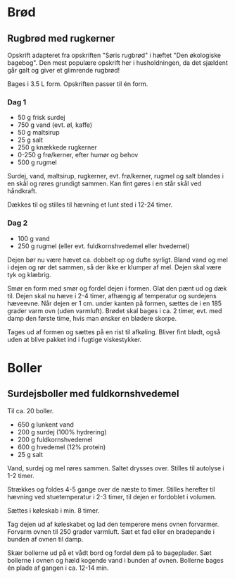 # Brød

## Rugbrød med rugkerner

Opskrift adapteret fra opskriften "Søris rugbrød" i hæftet "Den økologiske
bagebog". Den mest populære opskrift her i husholdningen, da det sjældent
går galt og giver et glimrende rugbrød!

Bages i 3.5 L form. Opskriften passer til én form.

### Dag 1

* 50 g frisk surdej
* 750 g vand (evt. øl, kaffe)
* 50 g maltsirup
* 25 g salt
* 250 g knækkede rugkerner
* 0-250 g frø/kerner, efter humør og behov
* 500 g rugmel


Surdej, vand, maltsirup, rugkerner, evt. frø/kerner, rugmel og salt blandes i en skål og røres grundigt sammen. Kan fint gøres i en står skål ved håndkraft.

Dækkes til og stilles til hævning et lunt sted i 12-24 timer.

### Dag 2

* 100 g vand
* 250 g rugmel (eller evt. fuldkornshvedemel eller hvedemel)

Dejen bør nu være hævet ca. dobbelt op og dufte syrligt. Bland vand og mel i
dejen og rør det sammen, så der ikke er klumper af mel. Dejen skal være
tyk og klæbrig.

Smør en form med smør og fordel dejen i formen. Glat den pænt ud og dæk til.
Dejen skal nu hæve i 2-4 timer, afhængig af temperatur og surdejens hæveevne.
Når dejen er 1 cm. under kanten på formen, sættes de i en 185 grader varm
ovn (uden varmluft). Brødet skal bages i ca. 2 timer, evt. med damp den første
time, hvis man ønsker en blødere skorpe.

Tages ud af formen og sættes på en rist til afkøling. Bliver fint blødt, også
uden at blive pakket ind i fugtige viskestykker.

# Boller

## Surdejsboller med fuldkornshvedemel

Til ca. 20 boller.

* 650 g lunkent vand
* 200 g surdej (100% hydrering)
* 200 g fuldkornshvedemel
* 600 g hvedemel (12% protein)
* 25 g salt

Vand, surdej og mel røres sammen. Saltet drysses over. Stilles til autolyse i
1-2 timer.

Strækkes og foldes 4-5 gange over de næste to timer. Stilles herefter til
hævning ved stuetemperatur i 2-3 timer, til dejen er fordoblet i volumen.

Sættes i køleskab i min. 8 timer.

Tag dejen ud af køleskabet og lad den temperere mens ovnen forvarmer. Forvarm
ovnen til 250 grader varmluft. Sæt et fad eller en bradepande i bunden af ovnen
til damp.

Skær bollerne ud på et vådt bord og fordel dem på to bageplader. Sæt bollerne
i ovnen og hæld kogende vand i bunden af ovnen. Bollerne bages én plade af 
gangen i ca. 12-14 min.
